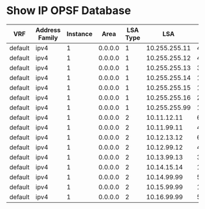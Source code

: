 
# Show IP OPSF Database
| VRF | Address Family | Instance | Area | LSA Type | LSA | Age | Link Count | Check Sum | Sequence Number |
| --- | -------------- | -------- | ---- | -------- | --- | --- | ---------- | --------- | --------------- |
| default | ipv4 | 1 | 0.0.0.0 | 1 | 10.255.255.11 | 444 | 2 | 0x00CDBB | 0x80000011 |
| default | ipv4 | 1 | 0.0.0.0 | 1 | 10.255.255.12 | 452 | 3 | 0x0035E4 | 0x8000000B |
| default | ipv4 | 1 | 0.0.0.0 | 1 | 10.255.255.13 | 385 | 2 | 0x00BCBC | 0x8000000E |
| default | ipv4 | 1 | 0.0.0.0 | 1 | 10.255.255.14 | 1798 | 2 | 0x00D63D | 0x8000000D |
| default | ipv4 | 1 | 0.0.0.0 | 1 | 10.255.255.15 | 1846 | 3 | 0x000CCB | 0x80000009 |
| default | ipv4 | 1 | 0.0.0.0 | 1 | 10.255.255.16 | 273 | 1 | 0x003F48 | 0x8000000A |
| default | ipv4 | 1 | 0.0.0.0 | 1 | 10.255.255.99 | 1844 | 6 | 0x001482 | 0x8000000C |
| default | ipv4 | 1 | 0.0.0.0 | 2 | 10.11.12.11 | 698 |  | 0x00C6FF | 0x80000008 |
| default | ipv4 | 1 | 0.0.0.0 | 2 | 10.11.99.11 | 444 |  | 0x00CC4B | 0x80000008 |
| default | ipv4 | 1 | 0.0.0.0 | 2 | 10.12.13.12 | 694 |  | 0x00B709 | 0x80000008 |
| default | ipv4 | 1 | 0.0.0.0 | 2 | 10.12.99.12 | 452 |  | 0x00BA59 | 0x80000008 |
| default | ipv4 | 1 | 0.0.0.0 | 2 | 10.13.99.13 | 385 |  | 0x00A867 | 0x80000008 |
| default | ipv4 | 1 | 0.0.0.0 | 2 | 10.14.15.14 | 1798 |  | 0x009B1A | 0x80000007 |
| default | ipv4 | 1 | 0.0.0.0 | 2 | 10.14.99.99 | 569 |  | 0x004120 | 0x80000008 |
| default | ipv4 | 1 | 0.0.0.0 | 2 | 10.15.99.99 | 1844 |  | 0x00411F | 0x80000007 |
| default | ipv4 | 1 | 0.0.0.0 | 2 | 10.16.99.99 | 569 |  | 0x003D20 | 0x80000008 |